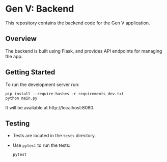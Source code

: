 # Gen V: Backend

This repository contains the backend code for the Gen V application.

## Overview

The backend is built using Flask, and provides API endpoints for managing the
app.

## Getting Started

To run the development server run:
```
pip install --require-hashes -r requirements_dev.txt
python main.py
```

It will be available at http://localhost:8080.

## Testing

*   Tests are located in the `tests` directory.
*   Use `pytest` to run the tests:

    ```bash
    pytest
    ```
